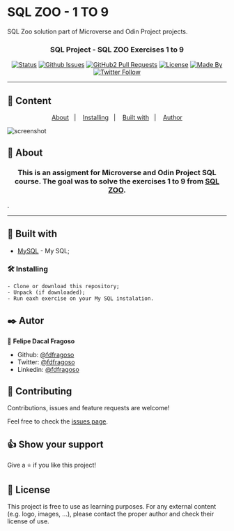 # SQL ZOO - 1 TO 9

SQL Zoo solution part of Microverse and Odin Project projects.

<h3 align="center">SQL Project - SQL ZOO Exercises 1 to 9</h3>

<div align="center">

[![Status](https://img.shields.io/badge/status-active-success.svg)]()
[![Github Issues](https://img.shields.io/badge/GitHub-Issues-orange)](https://github.com/fdfragoso/sqlZoo/issues)
[![GitHub2 Pull Requests](https://img.shields.io/badge/GitHub-Pull%20Requests-blue)](https://github.com/fdfragoso/sqlZoo/pulls)
[![License](https://img.shields.io/badge/license-MIT-blue.svg)](/LICENSE)
[![Made By](https://img.shields.io/badge/Made%20By-Felipe%20Fragoso-brightgreen)](https://github.com/fdfragoso)
[![Twitter Follow](https://img.shields.io/twitter/follow/fdfragoso?label=Follow%20Felipe%20on%20Twitter&style=social)](https://twitter.com/fdfragoso)

</div>

---

## 📝 Content
<p align="center">
<a href="#about">About</a>&nbsp;&nbsp;&nbsp;|&nbsp;&nbsp;&nbsp;
<a href="#installing">Installing</a>&nbsp;&nbsp;&nbsp;|&nbsp;&nbsp;&nbsp;
<a href="#built_using">Built with</a>&nbsp;&nbsp;&nbsp;|&nbsp;&nbsp;&nbsp;
<a href="#authors">Author</a>
</p>

![screenshot](./img/run.png)

## 🧐 About <a name = "about"></a>
<h3 align="center"> This is an assigment for Microverse and Odin Project SQL course. The goal was to solve the exercises 1 to 9 from <a href="https://sqlzoo.net/">SQL ZOO</a>.</h3>.

---

## 🔧 Built with<a name = "built_using"></a>

- [MySQL](https://www.mysql.com/) - My SQL;

### 🛠 Installing <a name = "installing"></a>

```
- Clone or download this repository;
- Unpack (if downloaded);
- Run eaxh exercise on your My SQL instalation.
```

## ✒️  Autor <a name = "author"></a>

👤 **Felipe Dacal Fragoso**

- Github: [@fdfragoso](https://github.com/fdfragoso)
- Twitter: [@fdfragoso](https://twitter.com/fdfragoso)
- Linkedin: [@fdfragoso](https://www.linkedin.com/in/fdfragoso/)

## 🤝 Contributing

Contributions, issues and feature requests are welcome!

Feel free to check the [issues page](https://github.com/fdfragoso/sqlZoo/issues).

## 👍 Show your support

Give a ⭐️ if you like this project!

## 📝 License

This project is free to use as learning purposes. For any external content (e.g. logo, images, ...), please contact the proper author and check their license of use.
